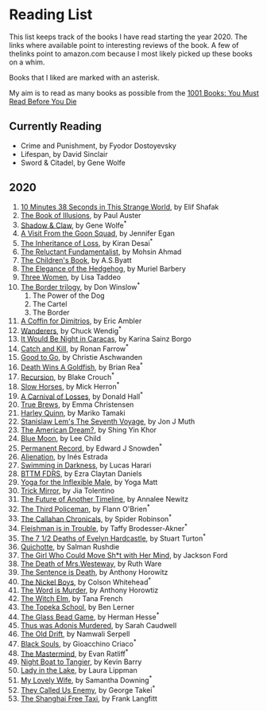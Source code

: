 # Reading List

This list keeps track of the books I have read starting the year 2020.
The links where available point to interesting reviews of the book. A few of thelinks point to amazon.com because I most likely picked up these books on a whim.

Books that I liked are marked with an asterisk.

My aim is to read as many books as possible from the [1001 Books: You Must Read Before You Die](https://www.listchallenges.com/1001-books-you-must-read-2018)

## Currently Reading
* Crime and Punishment, by Fyodor Dostoyevsky
* Lifespan, by David Sinclair
* Sword & Citadel, by Gene Wolfe


## 2020
1. [10 Minutes 38 Seconds in This Strange World](), by Elif Shafak
1. [The Book of Illusions](https://www.theguardian.com/books/2002/sep/29/fiction.impacprizei), by Paul Auster
1. [Shadow & Claw](https://ultan.org.uk/review-botns/), by Gene Wolfe<sup>\*</sup>
1. [A Visit From the Goon Squad](https://www.nytimes.com/2010/07/11/books/review/Blythe-t.html), by Jennifer Egan
1. [The Inheritance of Loss](https://bookmarks.reviews/reviews/the-inheritance-of-loss/), by Kiran Desai<sup>\*</sup>
1. [The Reluctant Fundamentalist](https://lithub.com/why-every-american-should-read-the-relucant-fundamentalist/), by Mohsin Ahmad 
1. [The Children's Book](https://www.npr.org/2011/07/29/120058248/free-loves-discontents-a-s-byatts-children), by A.S.Byatt
1. [The Elegance of the Hedgehog](http://www.words-and-dirt.com/words/review-muriel-barberys-the-elegance-of-the-hedgehog/), by Muriel Barbery
1. [Three Women](https://www.npr.org/2019/07/08/739523657/debut-book-tells-of-the-real-life-longings-and-frustrations-of-three-women), by Lisa Taddeo
1. [The Border trilogy](https://www.npr.org/2019/03/03/698645059/the-border-is-shakespeare-for-our-times-seriously), by Don Winslow<sup>\*</sup>
    1. The Power of the Dog
    1. The Cartel
    1. The Border
1. [A Coffin for Dimitrios](https://blog.mcdaniel.edu/mysteryreviewsfa2017/1920-1939/a-coffin-for-dimitrios-by-eric-ambler-1938/), by Eric Ambler
1. [Wanderers](https://www.npr.org/2019/07/06/738974776/these-wanderers-are-heading-for-the-end-of-the-world), by Chuck Wendig<sup>\*</sup>
1. [It Would Be Night in Caracas](https://www.npr.org/2019/10/28/771313679/it-would-be-night-in-caracas-mourns-a-mother-and-a-country), by Karina Sainz Borgo
1. [Catch and Kill](https://www.npr.org/2019/10/11/768346770/in-catch-and-kill-ronan-farrow-offers-a-damning-portrait-of-a-conflicted-nbc), by Ronan Farrow<sup>\*</sup>
1. [Good to Go](https://www.amazon.com/Good-Go-Athlete-Strange-Recovery/dp/039325433X), by Christie Aschwanden 
1. [Death Wins A Goldfish](https://nerdsonearth.com/2020/05/uncommon-graphic-novel-death-wins-a-goldfish/), by Brian Rea<sup>\*</sup>
1. [Recursion](https://www.npr.org/2019/06/13/732035142/recursion-is-a-puzzle-box-of-time-travel-memory-and-death), by Blake Crouch<sup>\*</sup>
1. [Slow Horses](https://crimefictionlover.com/2014/03/slow-horses-2/), by Mick Herron<sup>\*</sup>
1. [A Carnival of Losses](https://thegeorgiareview.com/posts/on-a-carnival-of-losses-notes-nearing-ninety-by-donald-hall/), by Donald Hall<sup>\*</sup>
1. [True Brews](https://www.amazon.com/True-Brews-Craft-Fermented-Kombucha/dp/1607743388), by Emma Christensen
1. [Harley Quinn](https://www.britishfantasysociety.org/reviews/harley-quinn-breaking-glass-by-mariko-tamaki-and-steve-pugh-review/), by Mariko Tamaki
1. [Stanislaw Lem's The Seventh Voyage](https://www.npr.org/2019/10/04/766840876/the-seventh-voyage-takes-a-grand-journey-in-a-tiny-spaceship), by Jon J Muth
1. [The American Dream?](https://www.pastemagazine.com/comics/shing-yin-khor/rethink-an-iconic-pilgrimage-in-the-american-dream/), by Shing Yin Khor
1. [Blue Moon](https://www.nyjournalofbooks.com/book-review/blue-moon-jack-reacher-novel), by Lee Child
1. [Permanent Record](https://www.nyjournalofbooks.com/book-review/blue-moon-jack-reacher-novel), by Edward J Snowden<sup>\*</sup>
1. [Alienation](https://www.npr.org/2019/05/04/719655355/virtual-reality-eases-the-reality-of-natural-destruction-somewhat-in-alienation), by Inés Estrada
1. [Swimming in Darkness](https://www.npr.org/books/titles/755486162/swimming-in-darkness), by Lucas Harari 
1. [BTTM FDRS](https://www.npr.org/2019/06/27/736317209/of-tenants-and-tentacles-bttm-fdrs-confronts-gentrification-in-comic-horror-form), by Ezra Claytan Daniels
1. [Yoga for the Inflexible Male](https://www.amazon.com/Yoga-Inflexible-Male-How-Guide/dp/1984856944), by Yoga Matt 
1. [Trick Mirror](https://slate.com/culture/2019/08/jia-tolentino-book-review-trick-mirror-reflections-on-self-delusion.html), by Jia Tolentino 
1. [The Future of Another Timeline](https://comicyears.com/books/the-future-of-another-timeline-review/), by Annalee Newitz 
1. [The Third Policeman](http://www.bookslut.com/fiction/2003_12_001145.php), by Flann O'Brien<sup>\*<sup>
1. [The Callahan Chronicals](https://www.librarything.com/work/732408), by Spider Robinson<sup>\*</sup>
1. [Fleishman is in Trouble](https://www.npr.org/2019/06/18/733430304/fleishman-is-in-trouble-flips-expectations-upside-down), by Taffy Brodesser-Akner<sup>\*</sup>
1. [The 7 1/2 Deaths of Evelyn Hardcastle](https://crimefictionlover.com/2018/03/the-seven-deaths-of-evelyn-hardcastle/), by Stuart Turton<sup>\*</sup>
1. [Quichotte](https://www.npr.org/2019/09/07/755162016/if-salman-rushdies-quichotte-drives-you-nuts-thats-fine-its-meant-to/), by Salman Rushdie
1. [The Girl Who Could Move Sh\*t with Her Mind](https://nerdslikeme.co.uk/2019/06/17/review-the-girl-who-could-move-sht-with-her-mind-jackson-ford/), by Jackson Ford
1. [The Death of Mrs.Westeway](https://mbtb-books.blogspot.com/2019/05/the-death-of-mrs-westaway-by-ruth-ware.html/), by Ruth Ware
1. [The Sentence is Death](https://www.npr.org/2019/06/08/730580461/the-sentence-is-death-is-a-bracing-addition-to-any-beach-bag/), by Anthony Horowitz
1. [The Nickel Boys](https://www.npr.org/2019/07/18/740901819/for-the-nickel-boys-life-isnt-worth-five-cents/), by Colson Whitehead<sup>\*<sup>
1. [The Word is Murder](https://thecrimereview.com/2018/11/05/review-the-word-is-murder-by-anthony-horowitz/), by Anthony Horowtiz
1. [The Witch Elm](https://www.npr.org/2018/10/14/656989714/the-witch-elm-starts-slow-then-sucks-you-in/), by Tana French
1. [The Topeka School](https://www.fantasticfiction.com/l/ben-lerner/topeka-school.htm/), by Ben Lerner
1. [The Glass Bead Game](https://medium.com/@dailyflashpan/h-hesse-the-glass-bead-game-the-future-of-an-illusion-4d9f25bb1985/), by Herman Hesse<sup>\*</sup>
1. [Thus was Adonis Murdered](https://www.fantasticfiction.com/c/sarah-caudwell/thus-was-adonis-murdered.htm), by Sarah Caudwell
1. [The Old Drift](https://www.thenation.com/article/archive/namwali-serpell-the-old-drift-novel-review/), by Namwali Serpell
1. [Black Souls](https://www.fantasticfiction.com/c/gioacchino-criaco/black-souls.htm/), by Gioacchino Criaco<sup>\*</sup>
1. [The Mastermind](https://magazine.atavist.com/the-mastermind), by Evan Ratliff<sup>\*</sup>
1. [Night Boat to Tangier](https://www.npr.org/2019/09/20/762515226/take-a-dark-ride-on-the-night-boat-to-tangier/), by Kevin Barry
1. [Lady in the Lake](https://www.npr.org/2019/07/25/742220303/real-disappearances-are-the-premise-for-laura-lippmans-lady-in-the-lake/), by Laura Lippman
1. [My Lovely Wife](https://www.criminalelement.com/book-review-my-lovely-wife-samantha-downing/), by Samantha Downing<sup>\*</sup>
1. [They Called Us Enemy](https://www.npr.org/2019/07/17/742558996/george-takei-recalls-time-in-an-american-internment-camp-in-they-called-us-enemy), by George Takei<sup>\*</sup>
1. [The Shanghai Free Taxi](https://www.npr.org/2019/06/16/732365213/the-shanghai-free-taxi-delves-deep-into-chinas-troubles), by Frank Langfitt
